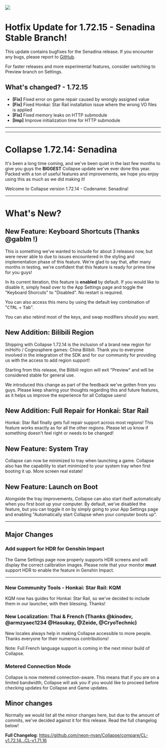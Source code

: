 ![](https://raw.githubusercontent.com/neon-nyan/CollapseLauncher-Page/main/images/banner202304.webp)

# Hotfix Update for 1.72.15 - Senadina Stable Branch!
This update contains bugfixes for the Senadina release. If you encounter any bugs, please report to [GitHub](https://github.com/neon-nyan/Collapse/issues/new/choose).

For faster releases and more experimental features, consider switching to Preview branch on Settings.

## What's changed? - 1.72.15
- **[Fix]** Fixed error on game repair caused by wrongly assigned value
- **[Fix]** Fixed Honkai: Star Rail installation issue where the wrong VO files is applied
- **[Fix]** Fixed memory leaks on HTTP submodule
- **[Imp]** Improve initialization time for HTTP submodule

***
***
# Collapse 1.72.14: Senadina
It's been a long time coming, and we've been quiet in the last few months to give you guys the **BIGGEST** Collapse update
we've ever done this year. Packed with a ton of useful features and improvements, we hope you enjoy using this as much as we did
making it!

Welcome to Collapse version 1.72.14 - Codename: Senadina! 

***

# What's New?
## New Feature: Keyboard Shortcuts (Thanks @gablm !)
This is something we've wanted to include for about 3 releases now, but were never able to due to issues encountered in
the styling and implementation phase of this feature. We're glad to say that, after many months in testing, we're confident
that this feature is ready for prime time for you guys!

In its current iteration, this feature is **enabled** by default. If you would like to disable it, simply head over to the
App Settings page and toggle the "Keyboard Shorcuts" to "Disabled". No restart is required.

You can also access this menu by using the default key combination of "<kbd>CTRL</kbd> + <kbd>Tab</kbd>".

You can also rebind most of the keys, and swap modifiers should you want.

## New Addition: Bilibili Region
Shipping with Collapse 1.72.14 is the inclusion of a brand new region for miHoYo / Cognosphere games: China Bilibili.
Thank you to everyone involved in the integration of the SDK and for our community for providing us with the access to add
region support!

Starting from this release, the Bilibili region will exit "Preview" and will be considered stable for general use.

We introduced this change as part of the feedback we've gotten from you guys. Please keep sharing your thoughts regarding this and future features, as it helps us improve the experience for all Collapse users!

## New Addition: Full Repair for Honkai: Star Rail 
Honkai: Star Rail finally gets full repair support across most regions! This feature works exactly as for all the other regions.
Please let us know if something doesn't feel right or needs to be changed!

## New Feature: System Tray
Collapse can now be minimized to tray when launching a game. Collapse also has the capability to start minimized to your
system tray when first booting it up. More screen real estate!

## New Feature: Launch on Boot
Alongside the tray improvements, Collapse can also start itself automatically when you first boot up your computer. By
default, we've disabled the feature, but you can toggle it on by simply going to your App Settings page and enabling 
"Automatically start Collapse when your computer boots up".

***

## Major Changes
### Add support for HDR for Genshin Impact 
The Game Settings page now properly supports HDR screens and will display the correct calibration images. Please note that
your monitor **must** support HDR to enable the feature in Genshin Impact.
***

### New Community Tools - Honkai: Star Rail: KQM
KQM now has guides for Honkai: Star Rail, so we've decided to include them in our launcher, with their blessing. Thanks!

### New Localization: Thai & French (Thanks @kinodev, @armzyaec1234 @Hasukay, @Zeide, @CryoTechnic)
New locales always help in making Collapse accessible to more people. Thanks everyone for their numerous contributions!

Note: Full French language support is coming in the next minor build of Collapse.

### Metered Connection Mode
Collapse is now metered connection-aware. This means that if you are on a limited bandwidth, Collapse will ask you if you
would like to proceed before checking updates for Collapse and Game updates.

## Minor changes
Normally we would list all the minor changes here, but due to the amount of commits, we've decided against it for this release.
Read the full changelog below!

**Full Changelog**: https://github.com/neon-nyan/Collapse/compare/CL-v1.72.14...CL-v1.71.16
